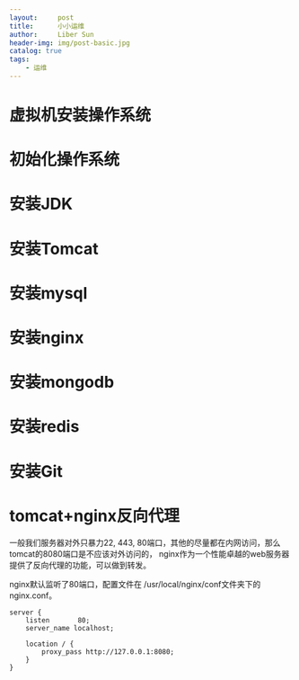 ```yaml
---
layout:     post
title:      小小运维 
author:     Liber Sun
header-img: img/post-basic.jpg
catalog: true
tags:
    - 运维
---
```


# 虚拟机安装操作系统

# 初始化操作系统

# 安装JDK

# 安装Tomcat

# 安装mysql

# 安装nginx

# 安装mongodb

# 安装redis

# 安装Git

# tomcat+nginx反向代理

一般我们服务器对外只暴力22, 443, 80端口，其他的尽量都在内网访问，那么tomcat的8080端口是不应该对外访问的， nginx作为一个性能卓越的web服务器提供了反向代理的功能，可以做到转发。

nginx默认监听了80端口，配置文件在 /usr/local/nginx/conf文件夹下的 nginx.conf。

```
server {
	listen       80;
	server_name localhost;
	
	location / {
		proxy_pass http://127.0.0.1:8080;
	}
}
```
